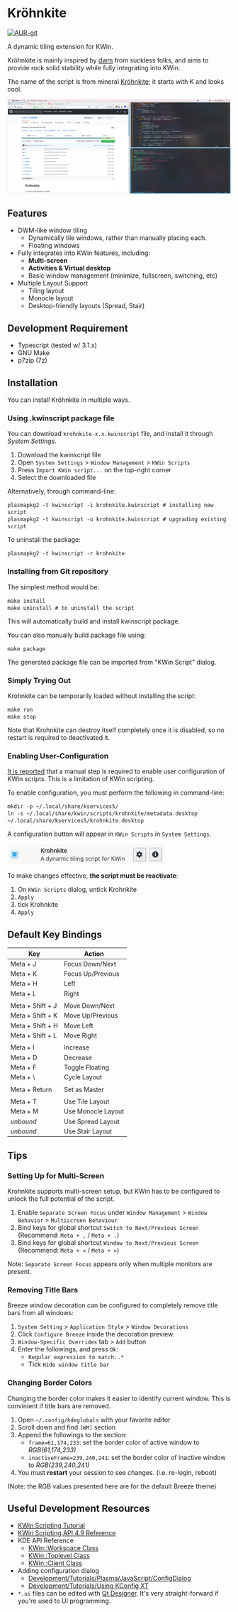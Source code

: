 Kröhnkite
=========

[![AUR-git](https://img.shields.io/aur/version/kwin-scripts-krohnkite-git.svg?label=AUR-git)](https://aur.archlinux.org/packages/kwin-scripts-krohnkite-git/)

A dynamic tiling extension for KWin.

Kröhnkite is mainly inspired by [dwm][] from suckless folks, and aims to
provide rock solid stability while fully integrating into KWin.

The name of the script is from mineral [Kröhnkite][wikipedia]; it starts with
K and looks cool.

[dwm]: https://dwm.suckless.org/
[wikipedia]: https://en.wikipedia.org/wiki/Kr%C3%B6hnkite

![screenshot](img/screenshot.png)


Features
--------
 * DWM-like window tiling
    - Dynamically tile windows, rather than manually placing each.
    - Floating windows
 * Fully integrates into KWin features, including:
    - **Multi-screen**
    - **Activities & Virtual desktop**
    - Basic window management (minimize, fullscreen, switching, etc)
 * Multiple Layout Support
    - Tiling layout
    - Monocle layout
    - Desktop-friendly layouts (Spread, Stair)

Development Requirement
-----------------------

 * Typescript (tested w/ 3.1.x)
 * GNU Make
 * p7zip (7z)


Installation
------------

You can install Kröhnkite in multiple ways.

### Using .kwinscript package file ###

You can download `krohnkite-x.x.kwinscript` file, and install it through
*System Settings*.

 1. Download the kwinscript file
 2. Open `System Settings` > `Window Management` > `KWin Scripts`
 3. Press `Import KWin script...` on the top-right corner
 4. Select the downloaded file

Alternatively, through command-line:

    plasmapkg2 -t kwinscript -i krohnkite.kwinscript # installing new script
    plasmapkg2 -t kwinscript -u krohnkite.kwinscript # upgrading existing script

To uninstall the package:

    plasmapkg2 -t kwinscript -r krohnkite

### Installing from Git repository ###

The simplest method would be:

    make install
    make uninstall # to uninstall the script

This will automatically build and install kwinscript package.

You can also manually build package file using:

    make package

The generated package file can be imported from "KWin Script" dialog.

### Simply Trying Out ###

Krohnkite can be temporarily loaded without installing the script:

    make run
    make stop

Note that Krohnkite can destroy itself completely once it is disabled, so no
restart is required to deactivated it.

### Enabling User-Configuration ###

[It is reported][kwinconf] that a manual step is required to enable user
configuration of KWin scripts. This is a limitation of KWin scripting.

To enable configuration, you must perform the following in command-line:

    mkdir -p ~/.local/share/kservices5/
    ln -s ~/.local/share/kwin/scripts/krohnkite/metadata.desktop ~/.local/share/kservices5/krohnkite.desktop

A configuration button will appear in `KWin Scripts` in `System Settings`.

![config button shown](img/conf.png)

To make changes effective, **the script must be reactivate**:
  1) On `KWin Scripts` dialog, untick Krohnkite
  2) `Apply`
  3) tick Krohnkite
  4) `Apply`

[kwinconf]: https://github.com/faho/kwin-tiling/issues/79#issuecomment-311465357


Default Key Bindings
--------------------

| Key               | Action                         |
| ----------------- | ------------------------------ |
| Meta + J          | Focus Down/Next                |
| Meta + K          | Focus Up/Previous              |
| Meta + H          | Left                           |
| Meta + L          | Right                          |
|                   |                                |
| Meta + Shift + J  | Move Down/Next                 |
| Meta + Shift + K  | Move Up/Previous               |
| Meta + Shift + H  | Move Left                      |
| Meta + Shift + L  | Move Right                     |
|                   |                                |
| Meta + I          | Increase                       |
| Meta + D          | Decrease                       |
| Meta + F          | Toggle Floating                |
| Meta + \          | Cycle Layout                   |
|                   |                                |
| Meta + Return     | Set as Master                  |
|                   |                                |
| Meta + T          | Use Tile Layout                |
| Meta + M          | Use Monocle Layout             |
| *unbound*         | Use Spread Layout              |
| *unbound*         | Use Stair Layout               |


Tips
----

### Setting Up for Multi-Screen ###

Krohnkite supports multi-screen setup, but KWin has to be configured to unlock
the full potential of the script.

1. Enable `Separate Screen Focus` under `Window Management` > 
   `Window Behavior` > `Multiscreen Behaviour`
2. Bind keys for global shortcut `Switch to Next/Previous Screen`
   (Recommend: `Meta + ,` / `Meta + .`)
3. Bind keys for global shortcut `Window to Next/Previous Screen`
   (Recommend: `Meta + <` / `Meta + >`)

Note: `Separate Screen Focus` appears only when multiple monitors are present.

### Removing Title Bars ###

Breeze window decoration can be configured to completely remove title bars from
all windows:

1. `System Setting` > `Application Style` > `Window Decorations`
2. Click `Configure Breeze` inside the decoration preview.
3. `Window-Specific Overrides` tab > `Add` button
4. Enter the followings, and press `Ok`:
   - `Regular expression to match`: `.*`
   - Tick `Hide window title bar`

### Changing Border Colors ###

Changing the border color makes it easier to identify current window. This is
convinient if title bars are removed.

1. Open `~/.config/kdeglobals` with your favorite editor
2. Scroll down and find `[WM]` section
3. Append the followings to the section:
    - `frame=61,174,233`: set the border color of active window to *RGB(61,174,233)*
    - `inactiveFrame=239,240,241`: set the border color of inactive window to *RGB(239,240,241)*
4. You must **restart** your session to see changes. (i.e. re-login, reboot)

(Note: the RGB values presented here are for the default Breeze theme)


Useful Development Resources
----------------------------

 * [KWin Scripting Tutorial](https://techbase.kde.org/Development/Tutorials/KWin/Scripting)
 * [KWin Scripting API 4.9 Reference](https://techbase.kde.org/Development/Tutorials/KWin/Scripting/API_4.9)
 * KDE API Reference
    - [KWin::Workspace Class](https://api.kde.org/4.x-api/kde-workspace-apidocs/kwin/html/classKWin_1_1Workspace.html)
    - [KWin::Toplevel Class](https://api.kde.org/4.x-api/kde-workspace-apidocs/kwin/html/classKWin_1_1Toplevel.html)
    - [KWin::Client Class](https://api.kde.org/4.x-api/kde-workspace-apidocs/kwin/html/classKWin_1_1Client.html)
 * Adding configuration dialog
    - [Development/Tutorials/Plasma/JavaScript/ConfigDialog](https://techbase.kde.org/Development/Tutorials/Plasma/JavaScript/ConfigDialog)
    - [Development/Tutorials/Using KConfig XT](https://techbase.kde.org/Development/Tutorials/Using_KConfig_XT)
 * `*.ui` files can be edited with [Qt Designer](http://doc.qt.io/qt-5/qtdesigner-manual.html).
   It's very straight-forward if you're used to UI programming.
